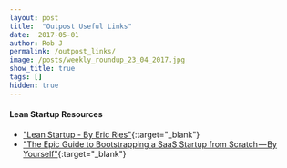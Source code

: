 ```yaml
---
layout: post
title:  "Outpost Useful Links"
date:  2017-05-01
author: Rob J
permalink: /outpost_links/
image: /posts/weekly_roundup_23_04_2017.jpg
show_title: true
tags: []
hidden: true
---
```

#### Lean Startup Resources
* ["Lean Startup - By Eric Ries"](https://www.amazon.com/Lean-Startup-Entrepreneurs-Continuous-Innovation/dp/0307887898/ref=sr_1_1?ie=UTF8&qid=1493627465&sr=8-1&keywords=lean+startup){:target="_blank"}
* ["The Epic Guide to Bootstrapping a SaaS Startup from Scratch — By Yourself"](https://medium.com/@cliffordoravec/the-epic-guide-to-bootstrapping-a-saas-startup-from-scratch-by-yourself-part-1-4d834e1df8c1){:target="_blank"}



